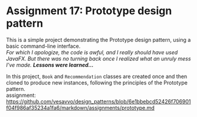 # Assignment 17: Prototype design pattern

This is a simple project demonstrating the Prototype design pattern, using a basic command-line interface.
<br><i>For which I apologize, the code is awful, and I really should have used JavaFX. But there was no turning back once I realized what an unruly mess I've made. **Lessons were learned...**</i>

In this project, `Book` and `Recommendation` classes are created once and then cloned to produce new instances, following the principles of the Prototype pattern.
<br>
assignment: https://github.com/vesavvo/design_patterns/blob/6e1bbebcd52426f706901f04f986af35234a1fa6/markdown/assignments/prototype.md
